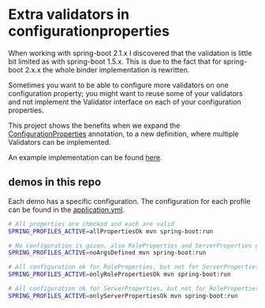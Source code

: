 # Extra validators in configurationproperties

When working with spring-boot 2.1.x I discovered that the validation is little bit limited as with spring-boot 1.5.x.
This is due to the fact that for spring-boot 2.x.x the whole binder implementation is rewritten.

Sometimes you want to be able to configure more validators on one configuration property; you might want to reuse some 
of your validators and not implement the Validator interface on each of your configuration properties. 

This project shows the benefits when we expand the [ConfigurationProperties][1] annotation, to a new definition, where 
multiple Validators can be implemented.  

An example implementation can be found [here][3].

## demos in this repo

Each demo has a specific configuration. The configuration for each profile can be found in the 
[application.yml](./application.yml).

```bash
# All properties are checked and each are valid
SPRING_PROFILES_ACTIVE=allPropertiesOk mvn spring-boot:run

# No configuration is given, also RoleProperties and ServerProperties give a validation error
SPRING_PROFILES_ACTIVE=noArgsDefined mvn spring-boot:run

# All configuration ok for RoleProperties, but not for ServerProperties
SPRING_PROFILES_ACTIVE=onlyRolePropertiesOk mvn spring-boot:run

# All configuration ok for ServerProperties, but not for RoleProperties
SPRING_PROFILES_ACTIVE=onlyServerPropertiesOk mvn spring-boot:run
```


[1]: https://github.com/spring-projects/spring-boot/blob/2.1.x/spring-boot-project/spring-boot/src/main/java/org/springframework/boot/context/properties/ConfigurationProperties.java
[3]: ./src/main/java/nl/ensignprojects/configurationpropertiesvalidation/AppConfigurationProperties.java
